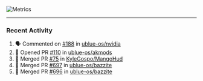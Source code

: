 ![Metrics](https://metrics.lecoq.io/KyleGospo?template=classic&base=header%2C%20activity%2C%20community%2C%20repositories%2C%20metadata&base.indepth=false&base.hireable=false&base.skip=false&config.timezone=America%2FLos_Angeles)

---
### Recent Activity
<!--START_SECTION:activity-->
1. 🗣 Commented on [#188](https://github.com/ublue-os/nvidia/issues/188#issuecomment-1901877608) in [ublue-os/nvidia](https://github.com/ublue-os/nvidia)
2. 💪 Opened PR [#110](https://github.com/ublue-os/akmods/pull/110) in [ublue-os/akmods](https://github.com/ublue-os/akmods)
3. 🎉 Merged PR [#75](https://github.com/KyleGospo/MangoHud/pull/75) in [KyleGospo/MangoHud](https://github.com/KyleGospo/MangoHud)
4. 🎉 Merged PR [#697](https://github.com/ublue-os/bazzite/pull/697) in [ublue-os/bazzite](https://github.com/ublue-os/bazzite)
5. 🎉 Merged PR [#696](https://github.com/ublue-os/bazzite/pull/696) in [ublue-os/bazzite](https://github.com/ublue-os/bazzite)
<!--END_SECTION:activity-->
